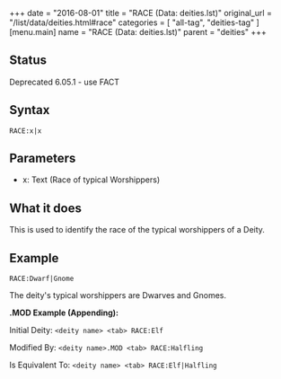 +++
date = "2016-08-01"
title = "RACE (Data: deities.lst)"
original_url = "/list/data/deities.html#race"
categories = [ "all-tag", "deities-tag" ]
[menu.main]
    name = "RACE (Data: deities.lst)"
    parent = "deities"
+++

## Status

Deprecated 6.05.1 - use FACT

## Syntax

`RACE:x|x`

## Parameters

-   x: Text (Race of typical Worshippers)



What it does
------------

This is used to identify the race of the typical worshippers of a Deity.

Example
-------

`RACE:Dwarf|Gnome`

The deity's typical worshippers are Dwarves and Gnomes.

**.MOD Example (Appending):**

Initial Deity: `<deity name> <tab> RACE:Elf`

Modified By: `<deity name>.MOD <tab> RACE:Halfling`

Is Equivalent To: `<deity name> <tab> RACE:Elf|Halfling`

